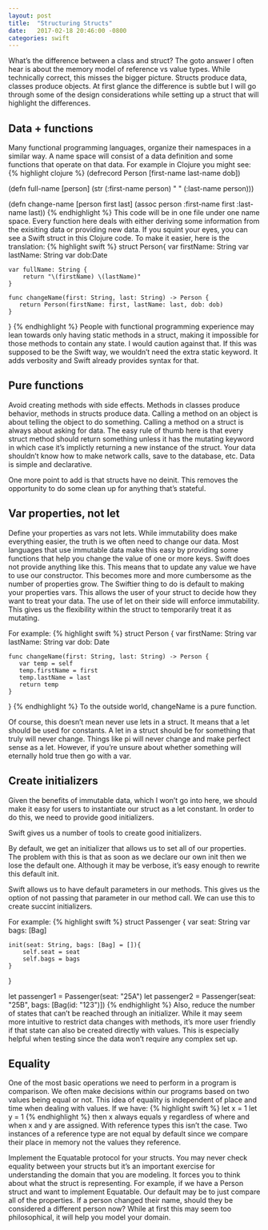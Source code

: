 ```yaml
---
layout: post
title:  "Structuring Structs"
date:   2017-02-18 20:46:00 -0800
categories: swift
---
```

What’s the difference between a class and struct? The goto answer I often hear is about the memory model of reference vs value types. While technically correct, this misses the bigger picture. Structs produce data, classes produce objects. At first glance the difference is subtle but I will go through some of the design considerations while setting up a struct that will highlight the differences.

## Data + functions
Many functional programming languages, organize their namespaces in a similar way. A name space will consist of a data definition and some functions that operate on that data. For example in Clojure you might see:
{% highlight clojure %}
(defrecord Person [first-name last-name dob])

(defn full-name [person]
    (str (:first-name person) " " (:last-name person)))

(defn change-name [person first last]
    (assoc person :first-name first :last-name last))
{% endhighlight %}
This code will be in one file under one name space. Every function here deals with either deriving some information from the exisiting data or providing new data. If you squint your eyes, you can see a Swift struct in this Clojure code. To make it easier, here is the translation:
{% highlight swift %}
struct Person{
    var firstName: String
    var lastName: String
    var dob:Date

    var fullName: String {
        return "\(firstName) \(lastName)"
    }

    func changeName(first: String, last: String) -> Person {
       return Person(firstName: first, lastName: last, dob: dob)
    }
}
{% endhighlight %}
People with functional programming experience may lean towards only having static methods in a struct, making it impossible for those methods to contain any state. I would caution against that. If this was supposed to be the Swift way, we wouldn’t need the extra static keyword. It adds verbosity and Swift already provides syntax for that.

## Pure functions
Avoid creating methods with side effects. Methods in classes produce behavior, methods in structs produce data. Calling a method on an object is about telling the object to do something. Calling a method on a struct is always about asking for data. The easy rule of thumb here is that every struct method should return something unless it has the mutating keyword in which case it’s implictly returning a new instance of the struct. Your data shouldn’t know how to make network calls, save to the database, etc. Data is simple and declarative.

One more point to add is that structs have no deinit. This removes the opportunity to do some clean up for anything that’s stateful.

## Var properties, not let
Define your properties as vars not lets. While immutability does make everything easier, the truth is we often need to change our data. Most languages that use immutable data make this easy by providing some functions that help you change the value of one or more keys. Swift does not provide anything like this. This means that to update any value we have to use our constructor. This becomes more and more cumbersome as the number of properties grow. The Swiftier thing to do is default to making your properties vars. This allows the user of your struct to decide how they want to treat your data. The use of let on their side will enforce immutability. This gives us the flexibility within the struct to temporarily treat it as mutating.

For example:
{% highlight swift %}
struct Person {
    var firstName: String
    var lastName: String
    var dob: Date

    func changeName(first: String, last: String) -> Person {
       var temp = self
       temp.firstName = first
       temp.lastName = last
       return temp
    }
}
{% endhighlight %}
To the outside world, changeName is a pure function.

Of course, this doesn’t mean never use lets in a struct. It means that a let should be used for constants. A let in a struct should be for something that truly will never change. Things like pi will never change and make perfect sense as a let. However, if you’re unsure about whether something will eternally hold true then go with a var.

## Create initializers
Given the benefits of immutable data, which I won’t go into here, we should make it easy for users to instantiate our struct as a let constant. In order to do this, we need to provide good initializers.

Swift gives us a number of tools to create good initializers.

By default, we get an initializer that allows us to set all of our properties. The problem with this is that as soon as we declare our own init then we lose the default one. Although it may be verbose, it’s easy enough to rewrite this default init.

Swift allows us to have default parameters in our methods. This gives us the option of not passing that parameter in our method call. We can use this to create succint initializers.

For example:
{% highlight swift %}
struct Passenger {
    var seat: String
    var bags: [Bag]

    init(seat: String, bags: [Bag] = []){
        self.seat = seat
        self.bags = bags
    }
}

let passenger1 = Passenger(seat: "25A")
let passenger2 = Passenger(seat: "25B", bags: [Bag(id: "123")])
{% endhighlight %}
Also, reduce the number of states that can’t be reached through an initializer. While it may seem more intuitive to restrict data changes with methods, it’s more user friendly if that state can also be created directly with values. This is especially helpful when testing since the data won’t require any complex set up.

## Equality
One of the most basic operations we need to perform in a program is comparison. We often make decisions within our programs based on two values being equal or not. This idea of equality is independent of place and time when dealing with values. If we have:
{% highlight swift %}
let x = 1
let y = 1
{% endhighlight %}
then x always equals y regardless of where and when x and y are assigned. With reference types this isn’t the case. Two instances of a reference type are not equal by default since we compare their place in memory not the values they reference.

Implement the Equatable protocol for your structs. You may never check equality between your structs but it’s an important exercise for understanding the domain that you are modeling. It forces you to think about what the struct is representing. For example, if we have a Person struct and want to implement Equatable. Our default may be to just compare all of the properties. If a person changed their name, should they be considered a different person now? While at first this may seem too philosophical, it will help you model your domain.